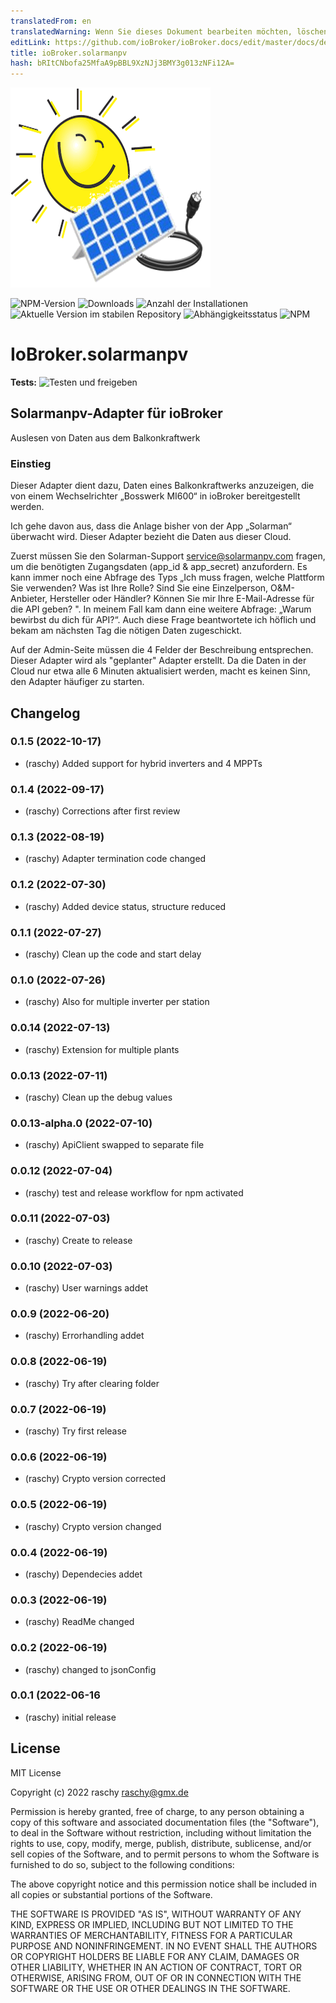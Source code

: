 ```yaml
---
translatedFrom: en
translatedWarning: Wenn Sie dieses Dokument bearbeiten möchten, löschen Sie bitte das Feld "translationsFrom". Andernfalls wird dieses Dokument automatisch erneut übersetzt
editLink: https://github.com/ioBroker/ioBroker.docs/edit/master/docs/de/adapterref/iobroker.solarmanpv/README.md
title: ioBroker.solarmanpv
hash: bRItCNbofa25MfaA9pBBL9XzNJj3BMY3g013zNFi12A=
---
```

![Logo](../../../en/adapterref/iobroker.solarmanpv/admin/solarmanpv.png)

![NPM-Version](https://img.shields.io/npm/v/iobroker.solarmanpv.svg)
![Downloads](https://img.shields.io/npm/dm/iobroker.solarmanpv.svg)
![Anzahl der Installationen](https://iobroker.live/badges/solarmanpv-installed.svg)
![Aktuelle Version im stabilen Repository](https://iobroker.live/badges/solarmanpv-stable.svg)
![Abhängigkeitsstatus](https://img.shields.io/david/raschy/iobroker.solarmanpv.svg)
![NPM](https://nodei.co/npm/iobroker.solarmanpv.png?downloads=true)

# IoBroker.solarmanpv
**Tests:** ![Testen und freigeben](https://github.com/raschy/ioBroker.solarmanpv/workflows/Test%20and%20Release/badge.svg)

## Solarmanpv-Adapter für ioBroker
Auslesen von Daten aus dem Balkonkraftwerk

### Einstieg
Dieser Adapter dient dazu, Daten eines Balkonkraftwerks anzuzeigen, die von einem Wechselrichter „Bosswerk MI600“ in ioBroker bereitgestellt werden.

Ich gehe davon aus, dass die Anlage bisher von der App „Solarman“ überwacht wird.
Dieser Adapter bezieht die Daten aus dieser Cloud.

Zuerst müssen Sie den Solarman-Support <service@solarmanpv.com> fragen, um die benötigten Zugangsdaten (app_id & app_secret) anzufordern.
Es kann immer noch eine Abfrage des Typs „Ich muss fragen, welche Plattform Sie verwenden? Was ist Ihre Rolle? Sind Sie eine Einzelperson, O&M-Anbieter, Hersteller oder Händler? Können Sie mir Ihre E-Mail-Adresse für die API geben? ". In meinem Fall kam dann eine weitere Abfrage: „Warum bewirbst du dich für API?“. Auch diese Frage beantwortete ich höflich und bekam am nächsten Tag die nötigen Daten zugeschickt.

Auf der Admin-Seite müssen die 4 Felder der Beschreibung entsprechen.
Dieser Adapter wird als "geplanter" Adapter erstellt.
Da die Daten in der Cloud nur etwa alle 6 Minuten aktualisiert werden, macht es keinen Sinn, den Adapter häufiger zu starten.

## Changelog
<!--
	Placeholder for the next version (at the beginning of the line):
	### **WORK IN PROGRESS**
-->
### 0.1.5 (2022-10-17)
* (raschy) Added support for hybrid inverters and 4 MPPTs

### 0.1.4 (2022-09-17)
* (raschy) Corrections after first review

### 0.1.3 (2022-08-19)
* (raschy) Adapter termination code changed

### 0.1.2 (2022-07-30)
* (raschy) Added device status, structure reduced

### 0.1.1 (2022-07-27)
* (raschy) Clean up the code and start delay

### 0.1.0 (2022-07-26)
* (raschy) Also for multiple inverter per station

### 0.0.14 (2022-07-13)
* (raschy) Extension for multiple plants

### 0.0.13 (2022-07-11)
* (raschy) Clean up the debug values

### 0.0.13-alpha.0 (2022-07-10)
* (raschy) ApiClient swapped to separate file

### 0.0.12 (2022-07-04)
* (raschy) test and release workflow for npm activated

### 0.0.11 (2022-07-03)
* (raschy) Create to release

### 0.0.10 (2022-07-03)
* (raschy) User warnings addet

### 0.0.9 (2022-06-20)
* (raschy) Errorhandling addet

### 0.0.8 (2022-06-19)
* (raschy) Try after clearing folder

### 0.0.7 (2022-06-19)
* (raschy) Try first release

### 0.0.6 (2022-06-19)
* (raschy) Crypto version corrected

### 0.0.5 (2022-06-19)
* (raschy) Crypto version changed

### 0.0.4 (2022-06-19)

* (raschy) Dependecies addet

### 0.0.3 (2022-06-19)

* (raschy) ReadMe changed

### 0.0.2 (2022-06-19)

* (raschy) changed to jsonConfig

### 0.0.1 (2022-06-16

* (raschy) initial release

## License
MIT License

Copyright (c) 2022 raschy <raschy@gmx.de>

Permission is hereby granted, free of charge, to any person obtaining a copy
of this software and associated documentation files (the "Software"), to deal
in the Software without restriction, including without limitation the rights
to use, copy, modify, merge, publish, distribute, sublicense, and/or sell
copies of the Software, and to permit persons to whom the Software is
furnished to do so, subject to the following conditions:

The above copyright notice and this permission notice shall be included in all
copies or substantial portions of the Software.

THE SOFTWARE IS PROVIDED "AS IS", WITHOUT WARRANTY OF ANY KIND, EXPRESS OR
IMPLIED, INCLUDING BUT NOT LIMITED TO THE WARRANTIES OF MERCHANTABILITY,
FITNESS FOR A PARTICULAR PURPOSE AND NONINFRINGEMENT. IN NO EVENT SHALL THE
AUTHORS OR COPYRIGHT HOLDERS BE LIABLE FOR ANY CLAIM, DAMAGES OR OTHER
LIABILITY, WHETHER IN AN ACTION OF CONTRACT, TORT OR OTHERWISE, ARISING FROM,
OUT OF OR IN CONNECTION WITH THE SOFTWARE OR THE USE OR OTHER DEALINGS IN THE
SOFTWARE.